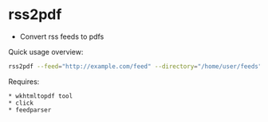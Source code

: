 rss2pdf
========

* Convert rss feeds to pdfs

Quick usage overview:

```bash
rss2pdf --feed="http://example.com/feed" --directory="/home/user/feeds"
```

Requires:

    * wkhtmltopdf tool
    * click
    * feedparser

